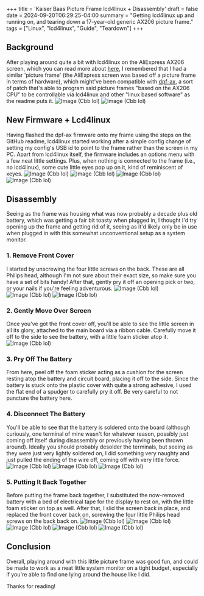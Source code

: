+++
title = 'Kaiser Baas Picture Frame lcd4linux + Disassembly'
draft = false
date = 2024-09-20T06:29:25-04:00
summary = "Getting lcd4linux up and running on, and tearing down a 17-year-old generic AX206 picture frame."
tags = ["Linux", "lcd4linux", "Guide", "Teardown"]
+++

## Background

After playing around quite a bit with lcd4linux on the AliExpress AX206 screen, which you can read more about [here](/projects/lcd4linux/), I remembered that I had a similar 'picture frame' (the AliExpress screen was based off a picture frame in terms of hardware), which might've been compatible with [dpf-ax](https://github.com/dreamlayers/dpf-ax), a sort of patch that's able to program said picture frames "based on the AX206 CPU" to be controllable via lcd4linux and other "linux based software" as the readme puts it.
![Image (Cbb lol)](/img/kbframe/prevfront.jpg)
![Image (Cbb lol)](/img/kbframe/prevback.jpg)

## New Firmware + Lcd4linux

Having flashed the dpf-ax firmware onto my frame using the steps on the GitHub readme, lcd4linux started working after a simple config change of setting my config's USB id to point to the frame rather than the screen in my PC. Apart from lcd4linux itself, the firmware includes an options menu with a few neat little settings. Plus, when nothing is connected to the frame (i.e., no lcd4linux), some cute little eyes pop up on it, kind of reminiscent of xeyes.
![Image (Cbb lol)](/img/kbframe/usbconnect.jpg)
![Image (Cbb lol)](/img/kbframe/eyes.jpg)
![Image (Cbb lol)](/img/kbframe/prevpluggedinfront.jpg)
![Image (Cbb lol)](/img/kbframe/prevpluggedinfrontmenu.jpg)

## Disassembly

Seeing as the frame was housing what was now probably a decade plus old battery, which was getting a fair bit toasty when plugged in, I thought I'd try opening up the frame and getting rid of it, seeing as it'd likely only be in use when plugged in with this somewhat unconventional setup as a system monitor.

### 1. Remove Front Cover

I started by unscrewing the four little screws on the back. These are all Philips head, although I'm not sure about their exact size, so make sure you have a set of bits handy! After that, gently pry it off an opening pick or two, or your nails if you're feeling adventurous.
![Image (Cbb lol)](/img/kbframe/screwback.jpg)
![Image (Cbb lol)](/img/kbframe/frontplateoff.jpg)
![Image (Cbb lol)](/img/kbframe/frontplateoff2.jpg)

### 2. Gently Move Over Screen

Once you've got the front cover off, you'll be able to see the little screen in all its glory, attached to the main board via a ribbon cable. Carefully move it off to the side to see the battery, with a little foam sticker atop it.
![Image (Cbb lol)](/img/kbframe/slidingscreenup.jpg)

### 3. Pry Off The Battery

From here, peel off the foam sticker acting as a cushion for the screen resting atop the battery and circuit board, placing it off to the side. Since the battery is stuck onto the plastic cover with quite a strong adhesive, I used the flat end of a spudger to carefully pry it off. Be very careful to not puncture the battery here.

### 4. Disconnect The Battery

You'll be able to see that the battery is soldered onto the board (although curiously, one terminal of mine wasn't for whatever reason, possibly just coming off itself during disassembly or previously having been thrown around). Ideally you should probably desolder the terminals, but seeing as they were just very lightly soldered on, I did something very naughty and just pulled the ending of the wire off, coming off with very little force.
![Image (Cbb lol)](/img/kbframe/batteryview1.jpg)
![Image (Cbb lol)](/img/kbframe/batteryview2.jpg)
![Image (Cbb lol)](/img/kbframe/batteryoff.jpg)

### 5. Putting It Back Together

Before putting the frame back together, I substituted the now-removed battery with a bed of electrical tape for the display to rest on, with the little foam sticker on top as well. After that, I slid the screen back in place, and replaced the front cover back on, screwing the four little Philips head screws on the back back on.
![Image (Cbb lol)](/img/kbframe/slidescreenback.jpg)
![Image (Cbb lol)](/img/kbframe/slidescreenback2.jpg)
![Image (Cbb lol)](/img/kbframe/batteryout.jpg)
![Image (Cbb lol)](/img/kbframe/finalprev.jpg)
![Image (Cbb lol)](/img/kbframe/facestyle.jpg)

## Conclusion

Overall, playing around with this little picture frame was good fun, and could be made to work as a neat little system monitor on a tight budget, especially if you're able to find one lying around the house like I did.

Thanks for reading!
